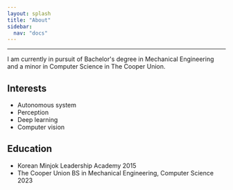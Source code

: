 ```yaml
---
layout: splash
title: "About"
sidebar:
  nav: "docs"
---
```


---
I am currently in pursuit of Bachelor's degree in Mechanical Engineering and a minor in Computer Science in The Cooper Union.

## Interests
- Autonomous system
- Perception
- Deep learning
- Computer vision

## Education
- Korean Minjok Leadership Academy
2015
- The Cooper Union
BS in Mechanical Engineering, Computer Science
2023